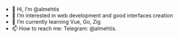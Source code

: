 - 👋 Hi, I’m @almehtis
- 👀 I’m interested in web development and good interfaces creation
- 🌱 I’m currently learning Vue, Go, Zig
- 📫 How to reach me: Telegram: @almehtis.

<!---
almehtis/almehtis is a ✨ special ✨ repository because its `README.md` (this file) appears on your GitHub profile.
You can click the Preview link to take a look at your changes.
--->
